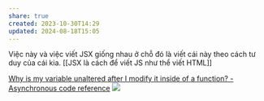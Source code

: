 ```yaml
---
share: true
created: 2023-10-30T14:29
updated: 2024-08-18T15:05
---
```

Việc này và việc viết JSX giống nhau ở chỗ đó là viết cái này theo cách tư duy của cái kia.  [[JSX là cách để viết JS như thể viết HTML]]

[Why is my variable unaltered after I modify it inside of a function? - Asynchronous code reference](https://stackoverflow.com/q/23667086/3416774)
![](https://wizardzines.com/images/uploads/async-functions.png) 